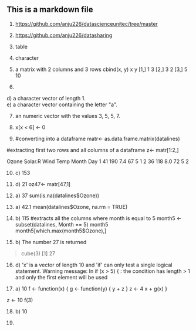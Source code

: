 ## This is a markdown file

1. https://github.com/anju226/datascienceunitec/tree/master
2. https://github.com/anju226/datasharing
3. table
4. character
5. a matrix with 2 columns and 3 rows 
cbind(x, y)
     x  y
[1,] 1  3
[2,] 3  2
[3,] 5 10

6. 
d) a character vector of length 1.  
e) a character vector containing the letter "a". 

7. an numeric vector with the values 3, 5, 5, 7. 
8. x[x < 6] <- 0

9. 
   #converting into a dataframe
matr<- as.data.frame.matrix(datalines)

#extracting first two rows and all columns of a dataframe
z<- matr[1:2,]

   Ozone Solar.R Wind Temp Month Day
1    41     190  7.4   67     5   1
2    36     118  8.0   72     5   2

10. c) 153

11. d) 21
oz47<- matr[47,1]

12. a) 37
sum(is.na(datalines$Ozone))

13. a) 42.1
mean(datalines$Ozone, na.rm = TRUE)  

14. b) 115
#extracts all the columns where month is equal to 5
month5 <- subset(datalines, Month == 5)
month5
month5[which.max(month5$Ozone),]

15. b) The number 27 is returned
> cube(3)
[1] 27

16. d) 'x' is a vector of length 10 and 'if' can only test a single logical statement.
Warning message:
In if (x > 5) { :
  the condition has length > 1 and only the first element will be used

17. a) 10
f <- function(x) {
  g <- function(y) {
    y + z
  }
  z <- 4
  x + g(x)
}

z <- 10
f(3)

18. b) 10

19. 


